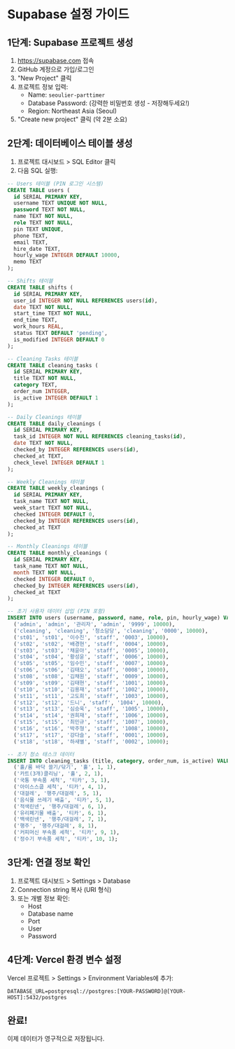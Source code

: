 # Supabase 설정 가이드

## 1단계: Supabase 프로젝트 생성

1. https://supabase.com 접속
2. GitHub 계정으로 가입/로그인
3. "New Project" 클릭
4. 프로젝트 정보 입력:
   - Name: `seoulier-parttimer`
   - Database Password: (강력한 비밀번호 생성 - 저장해두세요!)
   - Region: Northeast Asia (Seoul)
5. "Create new project" 클릭 (약 2분 소요)

## 2단계: 데이터베이스 테이블 생성

1. 프로젝트 대시보드 > SQL Editor 클릭
2. 다음 SQL 실행:

```sql
-- Users 테이블 (PIN 로그인 시스템)
CREATE TABLE users (
  id SERIAL PRIMARY KEY,
  username TEXT UNIQUE NOT NULL,
  password TEXT NOT NULL,
  name TEXT NOT NULL,
  role TEXT NOT NULL,
  pin TEXT UNIQUE,
  phone TEXT,
  email TEXT,
  hire_date TEXT,
  hourly_wage INTEGER DEFAULT 10000,
  memo TEXT
);

-- Shifts 테이블
CREATE TABLE shifts (
  id SERIAL PRIMARY KEY,
  user_id INTEGER NOT NULL REFERENCES users(id),
  date TEXT NOT NULL,
  start_time TEXT NOT NULL,
  end_time TEXT,
  work_hours REAL,
  status TEXT DEFAULT 'pending',
  is_modified INTEGER DEFAULT 0
);

-- Cleaning Tasks 테이블
CREATE TABLE cleaning_tasks (
  id SERIAL PRIMARY KEY,
  title TEXT NOT NULL,
  category TEXT,
  order_num INTEGER,
  is_active INTEGER DEFAULT 1
);

-- Daily Cleanings 테이블
CREATE TABLE daily_cleanings (
  id SERIAL PRIMARY KEY,
  task_id INTEGER NOT NULL REFERENCES cleaning_tasks(id),
  date TEXT NOT NULL,
  checked_by INTEGER REFERENCES users(id),
  checked_at TEXT,
  check_level INTEGER DEFAULT 1
);

-- Weekly Cleanings 테이블
CREATE TABLE weekly_cleanings (
  id SERIAL PRIMARY KEY,
  task_name TEXT NOT NULL,
  week_start TEXT NOT NULL,
  checked INTEGER DEFAULT 0,
  checked_by INTEGER REFERENCES users(id),
  checked_at TEXT
);

-- Monthly Cleanings 테이블
CREATE TABLE monthly_cleanings (
  id SERIAL PRIMARY KEY,
  task_name TEXT NOT NULL,
  month TEXT NOT NULL,
  checked INTEGER DEFAULT 0,
  checked_by INTEGER REFERENCES users(id),
  checked_at TEXT
);

-- 초기 사용자 데이터 삽입 (PIN 포함)
INSERT INTO users (username, password, name, role, pin, hourly_wage) VALUES
  ('admin', 'admin', '관리자', 'admin', '9999', 10000),
  ('cleaning', 'cleaning', '청소담당', 'cleaning', '0000', 10000),
  ('st01', 'st01', '이수진', 'staff', '0003', 10000),
  ('st02', 'st02', '배경현', 'staff', '0004', 10000),
  ('st03', 'st03', '채윤아', 'staff', '0005', 10000),
  ('st04', 'st04', '황성윤', 'staff', '0006', 10000),
  ('st05', 'st05', '임수민', 'staff', '0007', 10000),
  ('st06', 'st06', '김태오', 'staff', '0008', 10000),
  ('st08', 'st08', '김채원', 'staff', '0009', 10000),
  ('st09', 'st09', '김태현', 'staff', '1001', 10000),
  ('st10', 'st10', '김용재', 'staff', '1002', 10000),
  ('st11', 'st11', '고도희', 'staff', '1003', 10000),
  ('st12', 'st12', '드니', 'staff', '1004', 10000),
  ('st13', 'st13', '심승욱', 'staff', '1005', 10000),
  ('st14', 'st14', '권희재', 'staff', '1006', 10000),
  ('st15', 'st15', '최민규', 'staff', '1007', 10000),
  ('st16', 'st16', '박주형', 'staff', '1008', 10000),
  ('st17', 'st17', '강다슬', 'staff', '0001', 10000),
  ('st18', 'st18', '하새별', 'staff', '0002', 10000);

-- 초기 청소 태스크 데이터
INSERT INTO cleaning_tasks (title, category, order_num, is_active) VALUES
  ('홀/룸 바닥 쓸기/닦기', '홀', 1, 1),
  ('카트(3개)클리닝', '홀', 2, 1),
  ('국통 부속품 세척', '티카', 3, 1),
  ('아이스스쿱 세척', '티카', 4, 1),
  ('대걸레', '행주/대걸레', 5, 1),
  ('음식물 쓰레기 배출', '티카', 5, 1),
  ('적색린넨', '행주/대걸레', 6, 1),
  ('유리폐기물 배출', '티카', 6, 1),
  ('백색린넨', '행주/대걸레', 7, 1),
  ('행주', '행주/대걸레', 8, 1),
  ('커피머신 부속품 세척', '티카', 9, 1),
  ('정수기 부속품 세척', '티카', 10, 1);
```

## 3단계: 연결 정보 확인

1. 프로젝트 대시보드 > Settings > Database
2. Connection string 복사 (URI 형식)
3. 또는 개별 정보 확인:
   - Host
   - Database name
   - Port
   - User
   - Password

## 4단계: Vercel 환경 변수 설정

Vercel 프로젝트 > Settings > Environment Variables에 추가:

```
DATABASE_URL=postgresql://postgres:[YOUR-PASSWORD]@[YOUR-HOST]:5432/postgres
```

## 완료!

이제 데이터가 영구적으로 저장됩니다.
